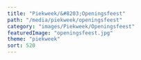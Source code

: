```yaml
---
title: "Piekweek/&#8203;Openingsfeest"
path: "/media/piekweek/openingsfeest"
category: "images/Piekweek/Openingsfeest"
featuredImage: "openingsfeest.jpg"
theme: "piekweek"
sort: 520
---
```

